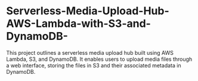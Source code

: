 # Serverless-Media-Upload-Hub-AWS-Lambda-with-S3-and-DynamoDB-
This project outlines a serverless media upload hub built using AWS Lambda, S3, and DynamoDB. It enables users to upload media files through a web interface, storing the files in S3 and their associated metadata in DynamoDB.

